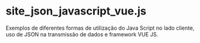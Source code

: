 # site_json_javascript_vue.js
 Exemplos de diferentes formas de utilização do Java Script no lado cliente, uso de JSON na transmissão de dados e framework VUE JS.
